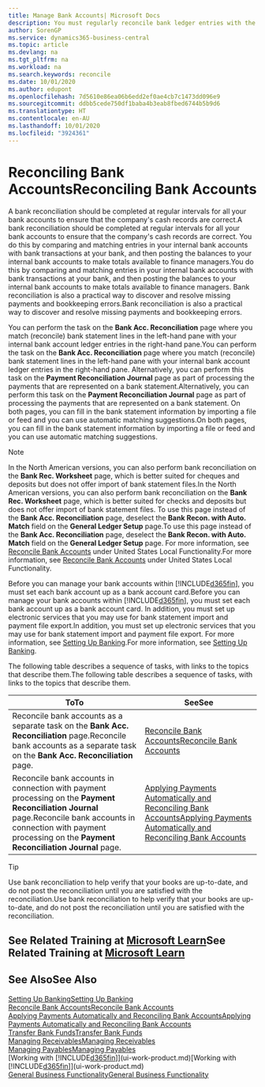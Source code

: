 ```yaml
---
title: Manage Bank Accounts| Microsoft Docs
description: You must regularly reconcile bank ledger entries with the related bank transactions in your bank accounts.
author: SorenGP
ms.service: dynamics365-business-central
ms.topic: article
ms.devlang: na
ms.tgt_pltfrm: na
ms.workload: na
ms.search.keywords: reconcile
ms.date: 10/01/2020
ms.author: edupont
ms.openlocfilehash: 7d5610e86ea06b6edd2ef0ae4cb7c1473dd096e9
ms.sourcegitcommit: ddbb5cede750df1baba4b3eab8fbed6744b5b9d6
ms.translationtype: HT
ms.contentlocale: en-AU
ms.lasthandoff: 10/01/2020
ms.locfileid: "3924361"
---
```

# <a name="reconciling-bank-accounts"></a><span data-ttu-id="d67eb-103">Reconciling Bank Accounts</span><span class="sxs-lookup"><span data-stu-id="d67eb-103">Reconciling Bank Accounts</span></span>

<span data-ttu-id="d67eb-104">A bank reconciliation should be completed at regular intervals for all your bank accounts to ensure that the company's cash records are correct.</span><span class="sxs-lookup"><span data-stu-id="d67eb-104">A bank reconciliation should be completed at regular intervals for all your bank accounts to ensure that the company's cash records are correct.</span></span> <span data-ttu-id="d67eb-105">You do this by comparing and matching entries in your internal bank accounts with bank transactions at your bank, and then posting the balances to your internal bank accounts to make totals available to finance managers.</span><span class="sxs-lookup"><span data-stu-id="d67eb-105">You do this by comparing and matching entries in your internal bank accounts with bank transactions at your bank, and then posting the balances to your internal bank accounts to make totals available to finance managers.</span></span> <span data-ttu-id="d67eb-106">Bank reconciliation is also a practical way to discover and resolve missing payments and bookkeeping errors.</span><span class="sxs-lookup"><span data-stu-id="d67eb-106">Bank reconciliation is also a practical way to discover and resolve missing payments and bookkeeping errors.</span></span>

<span data-ttu-id="d67eb-107">You can perform the task on the **Bank Acc. Reconciliation** page where you match (reconcile) bank statement lines in the left-hand pane with your internal bank account ledger entries in the right-hand pane.</span><span class="sxs-lookup"><span data-stu-id="d67eb-107">You can perform the task on the **Bank Acc. Reconciliation** page where you match (reconcile) bank statement lines in the left-hand pane with your internal bank account ledger entries in the right-hand pane.</span></span> <span data-ttu-id="d67eb-108">Alternatively, you can perform this task on the **Payment Reconciliation Journal** page as part of processing the payments that are represented on a bank statement.</span><span class="sxs-lookup"><span data-stu-id="d67eb-108">Alternatively, you can perform this task on the **Payment Reconciliation Journal** page as part of processing the payments that are represented on a bank statement.</span></span> <span data-ttu-id="d67eb-109">On both pages, you can fill in the bank statement information by importing a file or feed and you can use automatic matching suggestions.</span><span class="sxs-lookup"><span data-stu-id="d67eb-109">On both pages, you can fill in the bank statement information by importing a file or feed and you can use automatic matching suggestions.</span></span>

> [!NOTE]  
> <span data-ttu-id="d67eb-110">In the North American versions, you can also perform bank reconciliation on the **Bank Rec. Worksheet** page, which is better suited for cheques and deposits but does not offer import of bank statement files.</span><span class="sxs-lookup"><span data-stu-id="d67eb-110">In the North American versions, you can also perform bank reconciliation on the **Bank Rec. Worksheet** page, which is better suited for checks and deposits but does not offer import of bank statement files.</span></span> <span data-ttu-id="d67eb-111">To use this page instead of the **Bank Acc. Reconciliation** page, deselect the **Bank Recon. with Auto. Match** field on the **General Ledger Setup** page.</span><span class="sxs-lookup"><span data-stu-id="d67eb-111">To use this page instead of the **Bank Acc. Reconciliation** page, deselect the **Bank Recon. with Auto. Match** field on the **General Ledger Setup** page.</span></span> <span data-ttu-id="d67eb-112">For more information, see [Reconcile Bank Accounts](LocalFunctionality/UnitedStates/how-to-reconcile-bank-accounts.md) under United States Local Functionality.</span><span class="sxs-lookup"><span data-stu-id="d67eb-112">For more information, see [Reconcile Bank Accounts](LocalFunctionality/UnitedStates/how-to-reconcile-bank-accounts.md) under United States Local Functionality.</span></span>

<span data-ttu-id="d67eb-113">Before you can manage your bank accounts within [!INCLUDE[d365fin](includes/d365fin_md.md)], you must set each bank account up as a bank account card.</span><span class="sxs-lookup"><span data-stu-id="d67eb-113">Before you can manage your bank accounts within [!INCLUDE[d365fin](includes/d365fin_md.md)], you must set each bank account up as a bank account card.</span></span> <span data-ttu-id="d67eb-114">In addition, you must set up electronic services that you may use for bank statement import and payment file export.</span><span class="sxs-lookup"><span data-stu-id="d67eb-114">In addition, you must set up electronic services that you may use for bank statement import and payment file export.</span></span> <span data-ttu-id="d67eb-115">For more information, see [Setting Up Banking](bank-setup-banking.md).</span><span class="sxs-lookup"><span data-stu-id="d67eb-115">For more information, see [Setting Up Banking](bank-setup-banking.md).</span></span>

<span data-ttu-id="d67eb-116">The following table describes a sequence of tasks, with links to the topics that describe them.</span><span class="sxs-lookup"><span data-stu-id="d67eb-116">The following table describes a sequence of tasks, with links to the topics that describe them.</span></span>

| <span data-ttu-id="d67eb-117">To</span><span class="sxs-lookup"><span data-stu-id="d67eb-117">To</span></span> | <span data-ttu-id="d67eb-118">See</span><span class="sxs-lookup"><span data-stu-id="d67eb-118">See</span></span> |
| --- | --- |
| <span data-ttu-id="d67eb-119">Reconcile bank accounts as a separate task on the **Bank Acc. Reconciliation** page.</span><span class="sxs-lookup"><span data-stu-id="d67eb-119">Reconcile bank accounts as a separate task on the **Bank Acc. Reconciliation** page.</span></span> |[<span data-ttu-id="d67eb-120">Reconcile Bank Accounts</span><span class="sxs-lookup"><span data-stu-id="d67eb-120">Reconcile Bank Accounts</span></span>](bank-how-reconcile-bank-accounts-separately.md) |
| <span data-ttu-id="d67eb-121">Reconcile bank accounts in connection with payment processing on the **Payment Reconciliation Journal** page.</span><span class="sxs-lookup"><span data-stu-id="d67eb-121">Reconcile bank accounts in connection with payment processing on the **Payment Reconciliation Journal** page.</span></span> |[<span data-ttu-id="d67eb-122">Applying Payments Automatically and Reconciling Bank Accounts</span><span class="sxs-lookup"><span data-stu-id="d67eb-122">Applying Payments Automatically and Reconciling Bank Accounts</span></span>](receivables-apply-payments-auto-reconcile-bank-accounts.md) |

> [!TIP]
> <span data-ttu-id="d67eb-123">Use bank reconciliation to help verify that your books are up-to-date, and do not post the reconciliation until you are satisfied with the reconciliation.</span><span class="sxs-lookup"><span data-stu-id="d67eb-123">Use bank reconciliation to help verify that your books are up-to-date, and do not post the reconciliation until you are satisfied with the reconciliation.</span></span>

## <a name="see-related-training-at-microsoft-learn"></a><span data-ttu-id="d67eb-124">See Related Training at [Microsoft Learn](/learn/paths/reconcile-bank-accounts-dynamics-365-business-central/)</span><span class="sxs-lookup"><span data-stu-id="d67eb-124">See Related Training at [Microsoft Learn](/learn/paths/reconcile-bank-accounts-dynamics-365-business-central/)</span></span>

## <a name="see-also"></a><span data-ttu-id="d67eb-125">See Also</span><span class="sxs-lookup"><span data-stu-id="d67eb-125">See Also</span></span>

[<span data-ttu-id="d67eb-126">Setting Up Banking</span><span class="sxs-lookup"><span data-stu-id="d67eb-126">Setting Up Banking</span></span>](bank-setup-banking.md)  
[<span data-ttu-id="d67eb-127">Reconcile Bank Accounts</span><span class="sxs-lookup"><span data-stu-id="d67eb-127">Reconcile Bank Accounts</span></span>](bank-how-reconcile-bank-accounts-separately.md)  
[<span data-ttu-id="d67eb-128">Applying Payments Automatically and Reconciling Bank Accounts</span><span class="sxs-lookup"><span data-stu-id="d67eb-128">Applying Payments Automatically and Reconciling Bank Accounts</span></span>](receivables-apply-payments-auto-reconcile-bank-accounts.md)  
[<span data-ttu-id="d67eb-129">Transfer Bank Funds</span><span class="sxs-lookup"><span data-stu-id="d67eb-129">Transfer Bank Funds</span></span>](bank-how-transfer-bank-funds.md)  
[<span data-ttu-id="d67eb-130">Managing Receivables</span><span class="sxs-lookup"><span data-stu-id="d67eb-130">Managing Receivables</span></span>](receivables-manage-receivables.md)  
[<span data-ttu-id="d67eb-131">Managing Payables</span><span class="sxs-lookup"><span data-stu-id="d67eb-131">Managing Payables</span></span>](payables-manage-payables.md)  
<span data-ttu-id="d67eb-132">[Working with [!INCLUDE[d365fin](includes/d365fin_md.md)]](ui-work-product.md)</span><span class="sxs-lookup"><span data-stu-id="d67eb-132">[Working with [!INCLUDE[d365fin](includes/d365fin_md.md)]](ui-work-product.md)</span></span>  
[<span data-ttu-id="d67eb-133">General Business Functionality</span><span class="sxs-lookup"><span data-stu-id="d67eb-133">General Business Functionality</span></span>](ui-across-business-areas.md)
